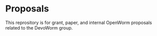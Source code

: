 # Proposals

This reprository is for grant, paper, and internal OpenWorm proposals related to the DevoWorm group.  
